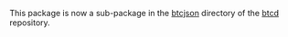 This package is now a sub-package in the
[btcjson](https://github.com/btcsuite/btcd/tree/master/btcjson) directory
of the [btcd](https://github.com/btcsuite/btcd) repository.
